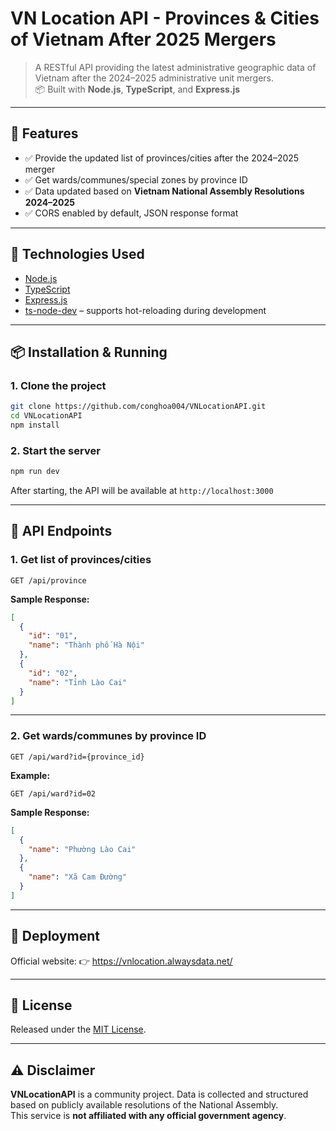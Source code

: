 # VN Location API - Provinces & Cities of Vietnam After 2025 Mergers

> A RESTful API providing the latest administrative geographic data of Vietnam after the 2024–2025 administrative unit mergers.  
> 📦 Built with **Node.js**, **TypeScript**, and **Express.js**

---

## 🚀 Features

- ✅ Provide the updated list of provinces/cities after the 2024–2025 merger
- ✅ Get wards/communes/special zones by province ID
- ✅ Data updated based on **Vietnam National Assembly Resolutions 2024–2025**
- ✅ CORS enabled by default, JSON response format

---

## 🧰 Technologies Used

- [Node.js](https://nodejs.org/)
- [TypeScript](https://www.typescriptlang.org/)
- [Express.js](https://expressjs.com/)
- [ts-node-dev](https://github.com/wclr/ts-node-dev) – supports hot-reloading during development

---

## 📦 Installation & Running

### 1. Clone the project

```bash
git clone https://github.com/conghoa004/VNLocationAPI.git
cd VNLocationAPI
npm install
```

### 2. Start the server

```bash
npm run dev
```

After starting, the API will be available at `http://localhost:3000`

---

## 📰 API Endpoints

### 1. Get list of provinces/cities

```
GET /api/province
```

**Sample Response:**

```json
[
  {
    "id": "01",
    "name": "Thành phố Hà Nội"
  },
  {
    "id": "02",
    "name": "Tỉnh Lào Cai"
  }
]
```

---

### 2. Get wards/communes by province ID

```
GET /api/ward?id={province_id}
```

**Example:**

```
GET /api/ward?id=02
```

**Sample Response:**

```json
[
  {
    "name": "Phường Lào Cai"
  },
  {
    "name": "Xã Cam Đường"
  }
]
```

---

## 🔗 Deployment

Official website: 👉 https://vnlocation.alwaysdata.net/

---

## 📄 License

Released under the [MIT License](LICENSE).

---

## ⚠️ Disclaimer

**VNLocationAPI** is a community project. Data is collected and structured based on publicly available resolutions of the National Assembly.  
This service is **not affiliated with any official government agency**.
